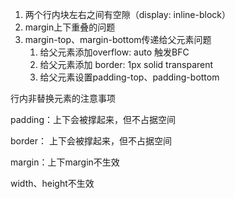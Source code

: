 1. 两个行内块左右之间有空隙（display: inline-block）
2. margin上下重叠的问题
3. margin-top、margin-bottom传递给父元素问题
   1. 给父元素添加overflow: auto 触发BFC
   2. 给父元素添加 border: 1px solid transparent
   3. 给父元素设置padding-top、padding-bottom



行内非替换元素的注意事项

padding：上下会被撑起来，但不占据空间

border： 上下会被撑起来，但不占据空间

margin：上下margin不生效

width、height不生效